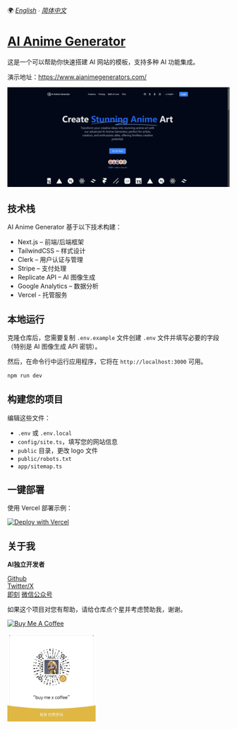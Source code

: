 🌍 *[English](README.md) ∙ [简体中文](README-zh.md)*


# [AI Anime Generator](https://www.aianimegenerators.com/)

这是一个可以帮助你快速搭建 AI 网站的模板，支持多种 AI 功能集成。

演示地址：https://www.aianimegenerators.com/

[![AI Anime Generator](./public/og.png)](www.aianimegenerators..com/)

## 技术栈 

AI Anime Generator 基于以下技术构建：

- Next.js – 前端/后端框架
- TailwindCSS – 样式设计
- Clerk – 用户认证与管理
- Stripe – 支付处理
- Replicate API – AI 图像生成
- Google Analytics – 数据分析
- Vercel - 托管服务


## 本地运行

克隆仓库后，您需要复制 `.env.example` 文件创建 `.env` 文件并填写必要的字段（特别是 AI 图像生成 API 密钥）。

然后，在命令行中运行应用程序，它将在 `http://localhost:3000` 可用。

```bash
npm run dev
```

## 构建您的项目

编辑这些文件：
- `.env` 或 `.env.local`
- `config/site.ts`，填写您的网站信息
- `public` 目录，更改 logo 文件
- `public/robots.txt`
- `app/sitemap.ts`

## 一键部署

使用 Vercel 部署示例：

[![Deploy with Vercel](https://vercel.com/button)](https://vercel.com/new/clone?repository-url=https://github.com/Caron77/ai-anime-generator&project-name=&repository-name=ai-anime-generator&demo-title=AIAnimeGenerator&demo-description=AI%20动漫图像生成器&demo-url=您的演示链接&demo-image=您的OG图片链接)


## 关于我

**AI独立开发者**

[Github](https://github.com/Caron77)  
[Twitter/X](https://twitter.com/Caron7_7)  
[即刻](https://okjk.co/E9hAvS) 
[微信公众号](AI大模型应用实战)  

如果这个项目对您有帮助，请给仓库点个星并考虑赞助我，谢谢。

<a href="buymeacoffee.com/caron77" target="_blank"><img src="https://cdn.buymeacoffee.com/buttons/v2/default-yellow.png" alt="Buy Me A Coffee" style="height: 41px !important;width: 174px !important;" ></a>

<img src="./public/zs.jpeg" alt="赞赏作者" style="height: 200px; width: 200px">